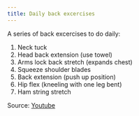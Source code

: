 ```yaml
---
title: Daily back excercises
---
```


A series of back excercises to do daily:

  1. Neck tuck
  2. Head back extension (use towel)
  3. Arms lock back stretch (expands chest)
  4. Squeeze shoulder blades
  5. Back extension (push up position)
  6. Hip flex (kneeling with one leg bent)
  7. Ham string stretch

Source: [Youtube](https://www.youtube.com/watch?v=lETF5JRgEN8)

